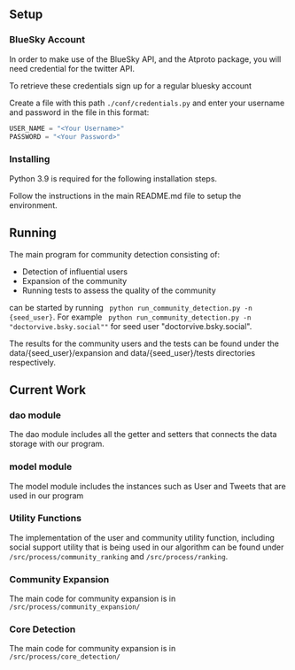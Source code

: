 ## Setup

### BlueSky Account

In order to make use of the BlueSky API, and the Atproto package, you will need
credential for the twitter API.

To retrieve these credentials sign up for a regular bluesky account

Create a file with this path `./conf/credentials.py` and enter your username and password in the file in this format:
```python
USER_NAME = "<Your Username>"
PASSWORD = "<Your Password>"
```

### Installing
Python 3.9 is required for the following installation steps.

Follow the instructions in the main README.md file to setup the environment.

## Running
The main program for community detection consisting of:
- Detection of influential users
- Expansion of the community
- Running tests to assess the quality of the community

can be started by running
` python run_community_detection.py -n {seed_user}`. For example
` python run_community_detection.py -n "doctorvive.bsky.social""` for seed user "doctorvive.bsky.social".

The results for the community users and the tests can be found under the data/{seed_user}/expansion and data/{seed_user}/tests directories respectively.

## Current Work

### dao module

The dao module includes all the getter and setters that connects the data storage with our program.

### model module

The model module includes the instances such as User and Tweets that are used in our program

### Utility Functions
The implementation of the user and community utility function, including social support utility that is being used 
in our algorithm can be found under `/src/process/community_ranking` and `/src/process/ranking`.

### Community Expansion

The main code for community expansion is in 
`/src/process/community_expansion/`

### Core Detection

The main code for community expansion is in 
`/src/process/core_detection/`